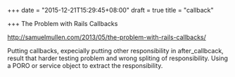 +++
date = "2015-12-21T15:29:45+08:00"
draft = true
title = "callback"

+++
The Problem with Rails Callbacks

http://samuelmullen.com/2013/05/the-problem-with-rails-callbacks/

Putting callbacks, expecially putting other responsibility in after_callbcack, result that harder testing problem and wrong spliting of responsibility. Using a PORO or service object to extract the responsibility.
